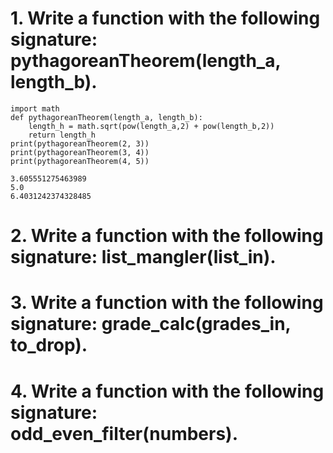 # 1. Write a function with the following signature: pythagoreanTheorem(length_a, length_b).
    import math
    def pythagoreanTheorem(length_a, length_b):
        length_h = math.sqrt(pow(length_a,2) + pow(length_b,2))
        return length_h
    print(pythagoreanTheorem(2, 3))
    print(pythagoreanTheorem(3, 4))
    print(pythagoreanTheorem(4, 5))
    
    3.605551275463989
    5.0
    6.4031242374328485

# 2. Write a function with the following signature: list_mangler(list_in).


# 3. Write a function with the following signature: grade_calc(grades_in, to_drop).


# 4. Write a function with the following signature: odd_even_filter(numbers).

